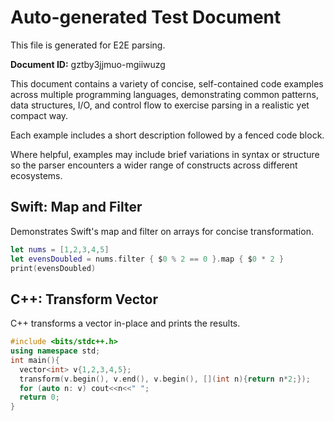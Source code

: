 # Auto-generated Test Document

This file is generated for E2E parsing.

**Document ID:** gztby3jjmuo-mgiiwuzg

This document contains a variety of concise, self-contained code examples across multiple programming languages, demonstrating common patterns, data structures, I/O, and control flow to exercise parsing in a realistic yet compact way.

Each example includes a short description followed by a fenced code block.

Where helpful, examples may include brief variations in syntax or structure so the parser encounters a wider range of constructs across different ecosystems.

## Swift: Map and Filter

Demonstrates Swift's map and filter on arrays for concise transformation.

```swift
let nums = [1,2,3,4,5]
let evensDoubled = nums.filter { $0 % 2 == 0 }.map { $0 * 2 }
print(evensDoubled)
```


## C++: Transform Vector

C++ transforms a vector in-place and prints the results.

```cpp
#include <bits/stdc++.h>
using namespace std;
int main(){
  vector<int> v{1,2,3,4,5};
  transform(v.begin(), v.end(), v.begin(), [](int n){return n*2;});
  for (auto n: v) cout<<n<<" ";
  return 0;
}
```


